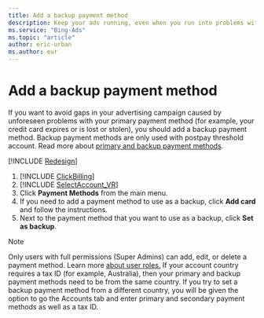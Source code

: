 ```yaml
---
title: Add a backup payment method
description: Keep your ads running, even when you run into problems with your primary payment method, by setting a backup payment method. Get step-by-step instructions on adding a backup.
ms.service: "Bing-Ads"
ms.topic: "article"
author: eric-urban
ms.author: eur
---
```


# Add a backup payment method

If you want to avoid gaps in your advertising campaign caused by unforeseen problems with your primary payment method (for example, your credit card expires or is lost or stolen), you should add a backup payment method. Backup payment methods are only used with postpay threshold account. Read more about [primary and backup payment methods](./hlp_BA_CONC_AvailablePaymentMethods.md).

[!INCLUDE [Redesign](./includes/Redesign.md)]
1. [!INCLUDE [ClickBilling](./includes/ClickBilling.md)]
1. [!INCLUDE [SelectAccount_VR](./includes/SelectAccount_VR.md)]
1. Click **Payment Methods** from the main menu.
1. If you need to add a payment method to use as a backup, click **Add card** and follow the instructions.
1. Next to the payment method that you want to use as a backup, click **Set as backup**.

> [!NOTE]
> Only users with full permissions (Super Admins) can add, edit, or delete a payment method. Learn more [about user roles.](./hlp_BA_CONC_SSUserRoles.md)
> If your account country requires a tax ID (for example, Australia), then your primary and backup payment methods need to be from the same country. If you try to set			a backup payment method from a different country, you will be given the option to go the Accounts tab and enter primary and secondary			payment methods as well as a tax ID.


